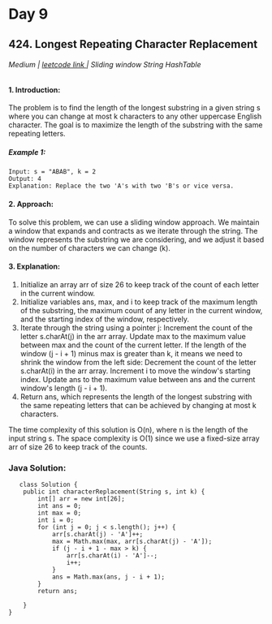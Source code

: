 # Day 9
## 424. Longest Repeating Character Replacement

 

###### Medium  | <a href="https://leetcode.com/problems/longest-repeating-character-replacement/description/">leetcode link </a> | Sliding window String HashTable



#### 1. Introduction:

The problem is to find the length of the longest substring in a given string s where you can change at most k characters to any other uppercase English character. The goal is to maximize the length of the substring with the same repeating letters.


##### Example 1:
````
Input: s = "ABAB", k = 2
Output: 4
Explanation: Replace the two 'A's with two 'B's or vice versa.

````

#### 2. Approach:
To solve this problem, we can use a sliding window approach. We maintain a window that expands and contracts as we iterate through the string. The window represents the substring we are considering, and we adjust it based on the number of characters we can change (k).

#### 3. Explanation:

1. Initialize an array arr of size 26 to keep track of the count of each letter in the current window.
2. Initialize variables ans, max, and i to keep track of the maximum length of the substring, the maximum count of any letter in the current window, and the starting index of the window, respectively.
3. Iterate through the string using a pointer j:
  Increment the count of the letter s.charAt(j) in the arr array.
  Update max to the maximum value between max and the count of the current letter.
  If the length of the window (j - i + 1) minus max is greater than k, it means we need to shrink the window from the left side:
    Decrement the count of the letter s.charAt(i) in the arr array.
    Increment i to move the window's starting index.
  Update ans to the maximum value between ans and the current window's length (j - i + 1).
4. Return ans, which represents the length of the longest substring with the same repeating letters that can be achieved by changing at most k characters.

The time complexity of this solution is O(n), where n is the length of the input string s.
The space complexity is O(1) since we use a fixed-size array arr of size 26 to keep track of the counts.

### Java Solution:
````
   class Solution {
    public int characterReplacement(String s, int k) {
        int[] arr = new int[26];
        int ans = 0;
        int max = 0;
        int i = 0;
        for (int j = 0; j < s.length(); j++) {
            arr[s.charAt(j) - 'A']++;
            max = Math.max(max, arr[s.charAt(j) - 'A']);
            if (j - i + 1 - max > k) {
                arr[s.charAt(i) - 'A']--;
                i++;
            }
            ans = Math.max(ans, j - i + 1);
        }
        return ans;
        
    }
}
````
